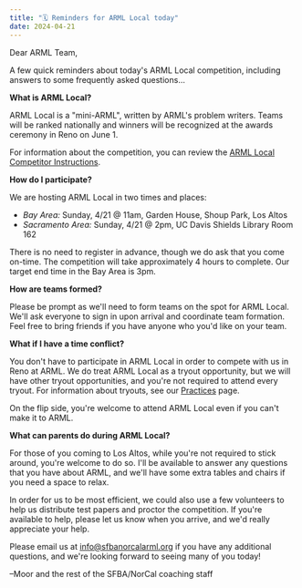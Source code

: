 ```yaml
---
title: "🗓️ Reminders for ARML Local today"
date: 2024-04-21
---
```


Dear ARML Team,

A few quick reminders about today's ARML Local competition, including answers to
some frequently asked questions...

**What is ARML Local?**

ARML Local is a "mini-ARML", written by ARML's problem writers. Teams will be
ranked nationally and winners will be recognized at the awards ceremony in Reno
on June 1.

For information about the competition, you can review the
[ARML Local Competitor
Instructions](https://drive.google.com/file/d/1lHrAHRhqfkWOzUJRdswFBNJtu94gHSC0/view).

**How do I participate?**

We are hosting ARML Local in two times and places:
- *Bay Area:* Sunday, 4/21 @ 11am, Garden House, Shoup Park, Los Altos
- *Sacramento Area:* Sunday, 4/21 @ 2pm, UC Davis Shields Library Room 162

There is no need to register in advance, though we do ask that you come on-time.
The competition will take approximately 4 hours to complete. Our target end time
in the Bay Area is 3pm.

**How are teams formed?**

Please be prompt as we'll need to form teams on the spot for ARML Local. We'll
ask everyone to sign in upon arrival and coordinate team formation. 
Feel free to bring friends if you have anyone who you'd like on your team.

**What if I have a time conflict?**

You don't have to participate in ARML Local in order to compete with us in Reno
at ARML. We do treat ARML Local as a tryout opportunity, but we will have other
tryout opportunities, and you're not required to attend every tryout. For
information about tryouts, see our [Practices](/practices/) page.

On the flip side, you're welcome to attend ARML Local even if you can't make it
to ARML. 

**What can parents do during ARML Local?**

For those of you coming to Los Altos, while you're not required to stick around,
you're welcome to do so. I'll be available to answer any questions that you have
about ARML, and we'll have some extra tables and chairs if you need a space to
relax.

In order for us to be most efficient, we could also use a few volunteers to help
us distribute test papers and proctor the competition. If you're available to
help, please let us know when you arrive, and we'd really appreciate your help.

Please email us at info@sfbanorcalarml.org if you have any additional questions,
and we're looking forward to seeing many of you today!

–Moor and the rest of the SFBA/NorCal coaching staff
